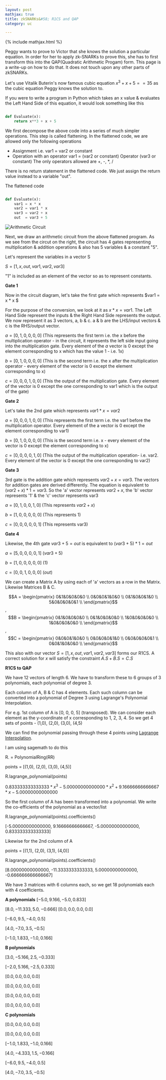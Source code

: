 ```yaml
---
layout: post
mathjax: true
title: zkSNARKs&#58; R1CS and QAP
category: uc

---
```


{% include mathjax.html %}

Peggy wants to prove to Victor that she knows the solution a particular equation. In order for her to apply zk-SNARKs to prove this, she has to first transform this  into the QAP(Quadratic Arithmetic Progam) form. This page is a write-up on how to do that. It does not touch upon any other parts of zkSNARKs.

Let's use Vitalik Buterin's now famous cubic equation $x^3 + x + 5 == 35$ as the cubic equation Peggy knows the solution to.

If you were to write a program in Python which takes an x value & evaluates the Left Hand Side of this equation, it would look something like this

~~~python

def Evaluate(x):
    return x**3 + x + 5

~~~

We first decompose the above code into a series of much simpler operations. This step is called flattening.
In the flattened code, we are allowed only the following operations 

- Assignment i.e. var1 = var2 or constant
- Operation with an operator var1 = (var2 or constant) Operator (var3 or constant) 
The only operators allowed are +, -, \*, / 

There is no return statement in the flattened code. We just assign the return value instead to a variable "out".

The flattened code 

~~~python

def Evaluate(x):
    var1 = x * x 
    var2 = var1 * x 
    var3 = var2 + x
    out  = var3 + 5
~~~
    

<img class="image-left" alt="Arithmetic Circuit"
    title="Arithmetic Circuit"
    src="https://raw.githubusercontent.com/RisenCrypto/RisenCrypto.github.io/master/images/Circuit.png"
/> 
  
Next, we draw an arithmetic circuit from the above flattened program. As we see from the circut on the right, the circuit has 4 gates representing multiplication & addition operations & also has 5 variables & a constant "5". 

Let's represent the variables in a vector S

$S = [1, x, out, var1, var2, var3]$

"1" is included as an element of the vector so as to represent constants.


**Gate 1**  

Now in the circuit diagram, let's take the first gate which represents $var1 = x * x $

For the purpose of the conversion, we look at it as $x * x = var1$. The Left Hand Side represent the inputs & the Right Hand Side represents the output.
We now represent it as 3 vectors, a, b & c. a & b are the LHS/input vectors & c is the RHS/output vector.

$a = [0, 1, 0, 0, 0, 0]$ (This represents the first term i.e. the x before the multiplication operator - in the circuit, it represents the left side input going into the multiplication gate. Every element of the $a$ vector is 0 except the element corresponding to x which has the value 1 - i.e. 1x)

$b = [0, 1, 0, 0, 0, 0]$ (This is the second term i.e. the x after the multiplication operator - every element of the vector is 0 except the element corresponding to x)

$c = [0, 0, 0, 1, 0, 0]$ (This the output of the multiplication gate. Every element of the vector is 0 except the one corresponding to var1 which is the output of the gate)  

**Gate 2**

Let's take the 2nd gate which represents $var1 * x  = var2$

$a = [0, 0, 0, 1, 0, 0]$ (This represents the first term i.e. the var1 before the multiplication operator. Every element of the a vector is 0 except the element corresponding to var1)

$b = [0, 1, 0, 0, 0, 0]$ (This is the second term i.e. x - every element of the vector is 0 except the element corresponding to x)

$c = [0, 0, 0, 0, 1, 0]$ (This the output of the multiplication operation- i.e. var2. Every element of the vector is 0 except the one corresponding to var2)

**Gate 3**

3rd gate is the addition gate which represents $var2 + x = var3$. The vectors for addition gates are derived differently. The equation is equivalent to $(var2 + x) * 1 = var3$. So the 'a' vector represents $var2 + x$, the 'b' vector represents '1' & the 'c' vector represents var3

$a = [0, 1, 0, 0, 1, 0]$ (This represents $var2 + x$)

$b = [1, 0, 0, 0, 0, 0]$ (This represents 1)

$c = [0, 0, 0, 0, 0, 1]$ (This represents var3)

**Gate 4**

Likewise, the 4th gate $var3 + 5 = out$ is equivalent to $(var3 + 5) * 1 = out$ 

$a = [5, 0, 0, 0, 0, 1]$ ($var3 + 5$)

$b = [1, 0, 0, 0, 0, 0]$ ($1$)

$c = [0, 0, 1, 0, 0, 0]$ ($out$)

We can create a Matrix A by using each of 'a' vectors as a row in the Matrix. Likewise Matrices B & C.

$$A = 
\begin{pmatrix} 
    0&1&0&0&0&0 \\
    0&0&0&1&0&0 \\
    0&1&0&0&1&0 \\
    5&0&0&0&0&1 \\
\end{pmatrix}$$, $$B =
\begin{pmatrix} 
0&1&0&0&0&0 \\
0&1&0&0&0&0 \\
1&0&0&0&0&0 \\
1&0&0&0&0&0 \\
\end{pmatrix}$$, $$C = 
\begin{pmatrix} 
0&0&0&1&0&0 \\
0&0&0&0&1&0 \\
0&0&0&0&0&1 \\
0&0&1&0&0&0 \\
\end{pmatrix}$$

This also with our vector $S = [1, x, out, var1, var2, var3]$ forms our R1CS.
A correct solution for $x$ will satisfy the constraint $A.S + B.S = C.S$

**R1CS to QAP**

We have 12 vectors of length 6. We have to transform these to 6 groups of 3 polynomials, each polynomial of degree 3.  

Each column of A, B & C has 4 elements. Each such column can be converted into a polynomial of Degree 3 using Lagrange's Polynomial Interpolation.

For e.g. 1st column of A is [0, 0, 0, 5] (transposed). We can consider each element as the y-coordinate of x corresponding to 1, 2, 3, 4. So we get 4 sets of points - (1,0), (2,0), (3,0), (4,5)

We can find the polynomial passing through these 4 points using [Lagrange Interpolation](https://en.wikipedia.org/wiki/Lagrange_polynomial).

I am using sagemath to do this

R.<x> = PolynomialRing(RR)

points = [(1,0), (2,0), (3,0), (4,5)] 

R.lagrange_polynomial(points)

$0.833333333333333 * x^3 - 5.00000000000000 * x^2 + 9.16666666666667 * x - 5.00000000000000$

So the first column of A has been transformed into a polynomial. We write the co-efficients of the polynomial as a vector/list

R.lagrange_polynomial(points).coefficients()
    
[-5.00000000000000, 9.16666666666667, -5.00000000000000, 0.833333333333333]
    
    
Likewise for the 2nd column of A
    
points = [(1,1), (2,0), (3,1), (4,0)]

R.lagrange_polynomial(points).coefficients()

[8.00000000000000, -11.3333333333333, 5.00000000000000, -0.666666666666667]
    


We have 3 matrices with 6 columns each, so we get 18 polynomials each with 4 coefficients.
    
**A polynomials**
$[-5.0, 9.166, -5.0, 0.833]$
    
$[8.0, -11.333, 5.0, -0.666]$
    $[0.0, 0.0, 0.0, 0.0]$

$[-6.0, 9.5, -4.0, 0.5]$

$[4.0, -7.0, 3.5, -0.5]$

$[-1.0, 1.833, -1.0, 0.166]$
    
**B polynomials**

$[3.0, -5.166, 2.5, -0.333]$

$[-2.0, 5.166, -2.5, 0.333]$

$[0.0, 0.0, 0.0, 0.0]$

$[0.0, 0.0, 0.0, 0.0]$

$[0.0, 0.0, 0.0, 0.0]$

$[0.0, 0.0, 0.0, 0.0]$
    
**C polynomials**

$[0.0, 0.0, 0.0, 0.0]$

$[0.0, 0.0, 0.0, 0.0]$

$[-1.0, 1.833, -1.0, 0.166]$

$[4.0, -4.333, 1.5, -0.166]$

$[-6.0, 9.5, -4.0, 0.5]$

$[4.0, -7.0, 3.5, -0.5]$
